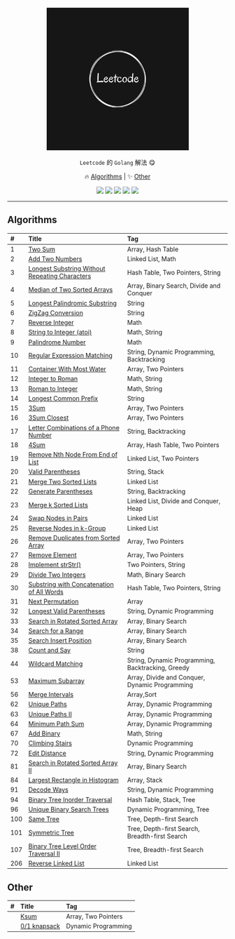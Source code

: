 <p align="center">
    <a href="https://github.com/ljun20160606/leetcode"><img src="doc/leetcode.jpeg" width="325"/></a>
</p>

<p align="center"> <code>Leetcode</code> 的 <code>Golang</code> 解法 😋</p>
<p align="center">
    🔥 <a href="#algorithms">Algorithms</a> |
    ✨ <a href="#other">Other</a>
</p>

<p align="center">
    <a href="https://github.com/ljun20160606/leetcode/blob/master/LICENSE"><img src="https://img.shields.io/badge/license-MIT-blue.svg"></a>
    <a href="https://travis-ci.org/ljun20160606/leetcode"><img src="https://travis-ci.org/ljun20160606/leetcode.svg?branch=master"></a>
    <a href="https://codecov.io/gh/ljun20160606/leetcode"><img src="https://codecov.io/gh/ljun20160606/leetcode/branch/master/graph/badge.svg"></a>
    <a href="https://gitter.im/ljun20160606/leetcode?utm_source=badge&utm_medium=badge&utm_campaign=pr-badge&utm_content=badge"><img src="https://badges.gitter.im/ljun20160606/leetcode.svg"></a>
    <a href="http://commitizen.github.io/cz-cli"><img src="https://img.shields.io/badge/commitizen-friendly-brightgreen.svg"></a>
</p>

***

## Algorithms

| #    | Title                                                                                                                           | Tag                                               |
| :--- | :------------------------------------------------------------------------------------------------------------------------------ | :------------------------------------------------ |
| 1    | [Two Sum](algorithms/001/1.%20Two%20Sum.go)                                                                                     | Array, Hash Table                                 |
| 2    | [Add Two Numbers](algorithms/002/2.%20Add%20Two%20Numbers.go)                                                                   | Linked List, Math                                 |
| 3    | [Longest Substring Without Repeating Characters](algorithms/003/3.%20Longest%20Substring%20Without%20Repeating%20Characters.go) | Hash Table, Two Pointers, String                  |
| 4    | [Median of Two Sorted Arrays](algorithms/004/4.%20Median%20of%20Two%20Sorted%20Arrays.go)                                       | Array, Binary Search, Divide and Conquer          |
| 5    | [Longest Palindromic Substring](algorithms/005/5.%20Longest%20Palindromic%20Substring.go)                                       | String                                            |
| 6    | [ZigZag Conversion](algorithms/006/6.%20ZigZag%20Conversion.go)                                                                 | String                                            |
| 7    | [Reverse Integer](algorithms/007/7.%20Reverse%20Integer.go)                                                                     | Math                                              |
| 8    | [String to Integer (atoi)](algorithms/008/8.%20String%20to%20Integer%20(atoi).go)                                               | Math, String                                      |
| 9    | [Palindrome Number](algorithms/009/9.%20Palindrome%20Number.go)                                                                 | Math                                              |
| 10   | [Regular Expression Matching](algorithms/010/README.md)                                                                         | String, Dynamic Programming, Backtracking         |
| 11   | [Container With Most Water](algorithms/011/11.%20Container%20With%20Most%20Water.go)                                            | Array, Two Pointers                               |
| 12   | [Integer to Roman](algorithms/012/12.%20Integer%20to%20Roman.go)                                                                | Math, String                                      |
| 13   | [Roman to Integer](algorithms/013/13.%20Roman%20to%20Integer.go)                                                                | Math, String                                      |
| 14   | [Longest Common Prefix](algorithms/014/14.%20Longest%20Common%20Prefix.go)                                                      | String                                            |
| 15   | [3Sum](algorithms/015/15.%203Sum.go)                                                                                            | Array, Two Pointers                               |
| 16   | [3Sum Closest](algorithms/016/16.%203Sum%20Closest.go)                                                                          | Array, Two Pointers                               |
| 17   | [Letter Combinations of a Phone Number](algorithms/017/17.%20Letter%20Combinations%20of%20a%20Phone%20Number.go)                | String, Backtracking                              |
| 18   | [4Sum](algorithms/018/18.%204Sum.go)                                                                                            | Array, Hash Table, Two Pointers                   |
| 19   | [Remove Nth Node From End of List](algorithms/019/19.%20Remove%20Nth%20Node%20From%20End%20of%20List.go)                        | Linked List, Two Pointers                         |
| 20   | [Valid Parentheses](algorithms/020/20.%20Valid%20Parentheses.go)                                                                | String, Stack                                     |
| 21   | [Merge Two Sorted Lists](algorithms/021/21.%20Merge%20Two%20Sorted%20Lists.go)                                                  | Linked List                                       |
| 22   | [Generate Parentheses](algorithms/022/22.%20Generate%20Parentheses.go)                                                          | String, Backtracking                              |
| 23   | [Merge k Sorted Lists](algorithms/023/23.%20Merge%20k%20Sorted%20Lists.go)                                                      | Linked List, Divide and Conquer, Heap             |
| 24   | [Swap Nodes in Pairs](algorithms/024/24.%20Swap%20Nodes%20in%20Pairs.go)                                                        | Linked List                                       |
| 25   | [Reverse Nodes in k-Group](algorithms/025/25.%20Reverse%20Nodes%20in%20k-Group.go)                                              | Linked List                                       |
| 26   | [Remove Duplicates from Sorted Array](algorithms/026/26.%20Remove%20Duplicates%20from%20Sorted%20Array.go)                      | Array, Two Pointers                               |
| 27   | [Remove Element](algorithms/027/27.%20Remove%20Element.go)                                                                      | Array, Two Pointers                               |
| 28   | [Implement strStr()](algorithms/028/28.%20Implement%20strStr().go)                                                              | Two Pointers, String                              |
| 29   | [Divide Two Integers](algorithms/029/29.%20Divide%20Two%20Integers.go)                                                          | Math, Binary Search                               |
| 30   | [Substring with Concatenation of All Words](algorithms/030/30.%20Substring%20with%20Concatenation%20of%20All%20Words.go)        | Hash Table, Two Pointers, String                  |
| 31   | [Next Permutation](algorithms/031/31.%20Next%20Permutation.go)                                                                  | Array                                             |
| 32   | [Longest Valid Parentheses](algorithms/032/32.%20Longest%20Valid%20Parentheses.go)                                              | String, Dynamic Programming                       |
| 33   | [Search in Rotated Sorted Array](algorithms/033/33.%20Search%20in%20Rotated%20Sorted%20Array.go)                                | Array, Binary Search                              |
| 34   | [Search for a Range](algorithms/034/34.%20Search%20for%20a%20Range.go)                                                          | Array, Binary Search                              |
| 35   | [Search Insert Position](algorithms/035/35.%20Search%20Insert%20Position.go)                                                    | Array, Binary Search                              |
| 38   | [Count and Say](algorithms/038/38.%20Count%20and%20Say.go)                                                                      | String                                            |
| 44   | [Wildcard Matching](algorithms/044/44.%20Wildcard%20Matching.go)                                                                | String, Dynamic Programming, Backtracking, Greedy |
| 53   | [Maximum Subarray](algorithms/053/53.%20Maximum%20Subarray.go)                                                                  | Array, Divide and Conquer, Dynamic Programming    |
| 56   | [Merge Intervals](algorithms/056/56.%20Merge%20Intervals.go)                                                                    | Array,Sort                                        |
| 62   | [Unique Paths](algorithms/062/62.%20Unique%20Paths.go)                                                                          | Array, Dynamic Programming                        |
| 63   | [Unique Paths II](algorithms/063/63.%20Unique%20Paths%20II.go)                                                                  | Array, Dynamic Programming                        |
| 64   | [Minimum Path Sum](algorithms/064/64.%20Minimum%20Path%20Sum.go)                                                                | Array, Dynamic Programming                        |
| 67   | [Add Binary](algorithms/067/67.%20Add%20Binary.go)                                                                              | Math, String                                      |
| 70   | [Climbing Stairs](algorithms/070/70.%20Climbing%20Stairs.go)                                                                    | Dynamic Programming                               |
| 72   | [Edit Distance](algorithms/072/72.%20Edit%20Distance.go)                                                                        | String, Dynamic Programming                       |
| 81   | [Search in Rotated Sorted Array II](algorithms/081/81.%20Search%20in%20Rotated%20Sorted%20Array%20II.go)                        | Array, Binary Search                              |
| 84   | [Largest Rectangle in Histogram](algorithms/084/README.md)                                                                      | Array, Stack                                      |
| 91   | [Decode Ways](algorithms/091/91.%20Decode%20Ways.go)                                                                            | String, Dynamic Programming                       |
| 94   | [Binary Tree Inorder Traversal](algorithms/094/94.%20Binary%20Tree%20Inorder%20Traversal.go)                                    | Hash Table, Stack, Tree                           |
| 96   | [Unique Binary Search Trees](algorithms/096/96.%20Unique%20Binary%20Search%20Trees.go)                                          | Dynamic Programming, Tree                         |
| 100  | [Same Tree](algorithms/100/100.%20Same%20Tree.go)                                                                               | Tree, Depth-first Search                          |
| 101  | [Symmetric Tree](algorithms/101/101.%20Symmetric%20Tree.go)                                                                     | Tree, Depth-first Search, Breadth-first Search    |
| 107  | [Binary Tree Level Order Traversal II](algorithms/107/107.%20Binary%20Tree%20Level%20Order%20Traversal%20II.go)                 | Tree, Breadth-first Search                        |
| 206  | [Reverse Linked List](algorithms/206/206.%20Reverse%20Linked%20List.go)                                                         | Linked List                                       |

## Other

| #    | Title                                                  | Tag                 |
| :--- | :----------------------------------------------------- | :------------------ |
|      | [Ksum](algorithms/other/ksum.go)                       | Array, Two Pointers |
|      | [0/1 knapsack](algorithms/other/knapsack%20problem.go) | Dynamic Programming |
